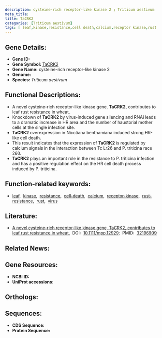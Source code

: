 ```yaml
---
description: cysteine-rich receptor-like kinase 2 ; Triticum aestivum
meta_title:
title: TaCRK2
categories: [Triticum aestivum]
tags: [ leaf,kinase,resistance,cell death,calcium,receptor kinase,rust resistance,rust,virus ]
---
```


## Gene Details:
- **Gene ID:** []()
- **Gene Symbol:** <u>TaCRK2</u>
- **Gene Name:** cysteine-rich receptor-like kinase 2
- **Genome:** []()
- **Species:** *Triticum aestivum*

## Functional Descriptions:
   - A novel cysteine-rich receptor-like kinase gene, **TaCRK2**, contributes to leaf rust resistance in wheat.
   - Knockdown of **TaCRK2** by virus-induced gene silencing and RNAi leads to a dramatic increase in HR area and the number of haustorial mother cells at the single infection site. 
   - **TaCRK2** overexpression in Nicotiana benthamiana induced strong HR-like cell death.
   - This result indicates that the expression of **TaCRK2** is regulated by calcium signals in the interaction between Tc Lr26 and P. triticina race 260.
   - **TaCRK2** plays an important role in the resistance to P. triticina infection and has a positive regulation effect on the HR cell death process induced by P. triticina.

## Function-related keywords:
   - [leaf](/tags/leaf/),&nbsp;&nbsp;[kinase](/tags/kinase/),&nbsp;&nbsp;[resistance](/tags/resistance/),&nbsp;&nbsp;[cell-death](/tags/cell-death/),&nbsp;&nbsp;[calcium](/tags/calcium/),&nbsp;&nbsp;[receptor-kinase](/tags/receptor-kinase/),&nbsp;&nbsp;[rust-resistance](/tags/rust-resistance/),&nbsp;&nbsp;[rust](/tags/rust/),&nbsp;&nbsp;[virus](/tags/virus/)

## Literature:
   - [A novel cysteine-rich receptor-like kinase gene, TaCRK2, contributes to leaf rust resistance in wheat.](https://doi.org/10.1111/mpp.12929)&nbsp;&nbsp;DOI:&nbsp;&nbsp;[10.1111/mpp.12929](https://doi.org/10.1111/mpp.12929);&nbsp;&nbsp;PMID:&nbsp;&nbsp;[32196909](https://pubmed.ncbi.nlm.nih.gov/32196909/)

## Related News:

## Gene Resources:
- **NCBI ID:**  [](https://www.ncbi.nlm.nih.gov/gene/?term=)
- **UniProt accessions:**  [](https://www.uniprot.org/uniprotkb//entry)

## Orthologs:

## Sequences:
- **CDS Sequence:**
- **Protein Sequence:**
